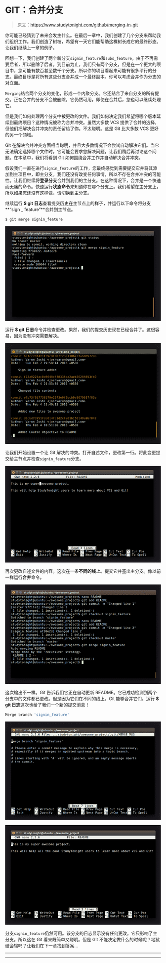 # GIT：合并分支

> 原文：<https://www.studytonight.com/github/merging-in-git>

你可能已经猜到了未来会发生什么。在最后一章中，我们创建了几个分支来帮助我们组织工作。我们创造了树枝，希望有一天它们能帮助这棵树长成它的最终形态。让我们继续上一章的例子。

回想一下，我们创建了两个新分支`signin_feature`和`subs_feature`，由于不再需要后者，所以删除了后者。到目前为止，我们只有两个分支，但是在一个更大的项目中，您可能有数百甚至数千个分支。所以你的项目看起来可能有很多平行的分支。最终目标是将所有这些分支合并成一个最终副本。你可以考虑合并作为分支的对立面。

`Merging`结合两个分支的变化，形成一个内聚分支。它还结合了来自分支的所有提交。正在合并的分支不会被删除，它仍然可用，即使在合并后，您也可以继续处理它。

但是我们如何处理两个分支中被更改的文件。我们如何决定我们希望将哪个版本延续到最终项目？这种情况被称为合并冲突。虽然大多数 VCS 提供了合并的选择，但他们把解决合并冲突的责任留给了你。不太聪明。这是 Git 比大多数 VCS 更好的另一个领域。

Git 在解决合并冲突方面相当聪明，并且大多数情况下会尝试自动解决它们。当它无法确定选择哪个文件时，它可能会要求您解决问题，让我们稍后再讨论这个问题。在本章中，我们将看到 Git 如何围绕合并工作并自动解决合并冲突。

假设我们一直在进行`signin_feature`的工作，您最终感觉到需要提交它并将其添加到主项目中，即主分支。我们还没有改变任何事情，所以不存在合并冲突的可能性。让我们继续将**登录分支**合并到我们的主分支。在这种情况下，合并是一个快速而无痛的命令。快速运行**状态命令**来知道你在哪个分支上。我们希望在主分支上，所以如果您还没有这样做，请切换到主分支。

继续运行 **$ git 日志**查看提交历史在主节点上的样子，并运行以下命令将分支**“sign _ feature”**合并到主节点。

```sh
$ git merge signin_feature
```

![Merging Branches in GIT](img/731653910b2573671528cdc9f20e028b.png)

运行 **$ git 日志**命令并检查更改。果然，我们的提交历史现在已经合并了。这很容易，因为没有冲突需要解决。

![Merging Branches in GIT](img/c5688d75e59685673ef1cb7f92943c45.png)

让我们开始设置一个让 Git 解决的冲突。打开自述文件，更改第一行。将此变更提交给主节点并检查`signin_feature`分支。

![Merging Branches in GIT](img/f55df53f465b26910da04a1745ab4855.png)

再次更改自述文件的内容。这次在一条**不同的线上**。提交它并签出主分支。像以前一样运行**合并**命令。

![Merging Branches in GIT](img/ee5871dd0cb1f58583654acedc5b8d52.png)

这次输出不一样。Git 告诉我们它正在自动更新 README。它已成功检测到两个分支中的文件都已更改。但是因为它们在不同的线上，Git 能够合并它们。运行 **$ git 日志**这次也给了我们一个新的提交消息！

```sh
Merge branch 'signin_feature'
```

![Merging Branches in GIT](img/d3b4d1b524924a9c1a219f2208bad357.png)

![Merging Branches in GIT](img/1c7d7726eccce5ea9aa849cfc31c6442.png)

分支`signin_feature`仍然可用。该分支的日志显示没有任何更改。它只影响了主分支。所以这在 Git 看来既简单又聪明。但是 Git 不能决定做什么的时候呢？地狱破会输吗？让我们在下一章找到答案...

* * *

* * *